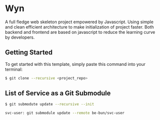 # Wyn
A full fledge web skeleton project empowered by Javascript. Using simple and clean efficient architecture to make initialization of project faster. Both backend and frontend are based on javascript to reduce the learning curve by developers.

## Getting Started
To get started with this template, simply paste this command into your terminal:
```bash
$ git clone --recursive <project_repo>
```

## List of Service as a Git Submodule
```bash
$ git submodute update --recursive --init

svc-user: git submodule update --remote be-bun/svc-user
```
